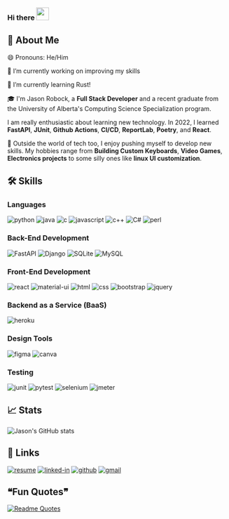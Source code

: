 ### Hi there <img src="https://media.giphy.com/media/hvRJCLFzcasrR4ia7z/giphy.gif" width="29px" height="29px">

## 🚀 About Me

😄 Pronouns: He/Him

🔭 I’m currently working on improving my skills

🌱 I’m currently learning Rust!

🎓 I'm Jason Robock, a **Full Stack Developer** and a recent graduate from the University of Alberta's Computing Science Specialization program. 

I am really enthusiastic about learning new technology. In 2022, I learned **FastAPI**, **JUnit**, **Github Actions**, **CI/CD**, **ReportLab**, **Poetry**, and **React**.

🎸 Outside the world of tech too, I enjoy pushing myself to develop new skills. My hobbies range from **Building Custom Keyboards**, **Video Games**, **Electronics projects** to some silly ones like **linux UI customization**.

## 🛠️ Skills

### Languages

![python](https://img.shields.io/badge/Python-3776AB?style=for-the-badge&logo=python&logoColor=white)
![java](https://img.shields.io/badge/Java-5382A1?style=for-the-badge&logo=java&logoColor=white)
![c](https://img.shields.io/badge/C-A8B9CC?style=for-the-badge&logo=C&logoColor=white)
![javascript](https://img.shields.io/badge/JavaScript-323330?style=for-the-badge&logo=javascript&logoColor=F7DF1E)
![c++](https://img.shields.io/badge/C++-00599C?style=for-the-badge&logo=Cplusplus&logoColor=white)
![C#](https://img.shields.io/badge/CSharp-239120?style=for-the-badge&logo=Csharp&logoColor=white)
![perl](https://img.shields.io/badge/perl-39457E?style=for-the-badge&logo=perl&logoColor=white)

### Back-End Development

![FastAPI](https://img.shields.io/badge/FastAPI-009688?style=for-the-badge&logo=FastAPI&logoColor=white)
![Django](https://img.shields.io/badge/Django-092E20?style=for-the-badge&logo=Django&logoColor=white)
![SQLite](https://img.shields.io/badge/sqlite-003B57?style=for-the-badge&logo=sqlite&logoColor=white)
![MySQL](https://img.shields.io/badge/mysql-4479A1?style=for-the-badge&logo=mysql&logoColor=white)

### Front-End Development

![react](https://img.shields.io/badge/React-20232A?style=for-the-badge&logo=react&logoColor=61DAFB)
![material-ui](https://img.shields.io/badge/Material_UI-0081CB?style=for-the-badge&logo=mui&logoColor=white)
![html](https://img.shields.io/badge/HTML5-E34F26?style=for-the-badge&logo=html5&logoColor=white)
![css](https://img.shields.io/badge/CSS3-1572B6?style=for-the-badge&logo=css3&logoColor=white)
![bootstrap](https://img.shields.io/badge/Bootstrap-563D7C?style=for-the-badge&logo=bootstrap&logoColor=white)
![jquery](https://img.shields.io/badge/jQuery-0769AD?style=for-the-badge&logo=jquery&logoColor=white)

### Backend as a Service (BaaS)

![heroku](https://img.shields.io/badge/Heroku-430098?style=for-the-badge&logo=heroku&logoColor=white)

### Design Tools

![figma](https://img.shields.io/badge/figma-000000?style=for-the-badge&logo=figma&logoColor=white)
![canva](https://img.shields.io/badge/canva-00C4CC?style=for-the-badge&logo=canva&logoColor=white)

### Testing

![junit](https://img.shields.io/badge/JUnit-25A162?style=for-the-badge&logo=junit5&logoColor=white)
![pytest](https://img.shields.io/badge/Pytest-3776AB?style=for-the-badge&logo=python&logoColor=white)
![selenium](https://img.shields.io/badge/Selenium-43B02A?style=for-the-badge&logo=Selenium&logoColor=white)
![jmeter](https://img.shields.io/badge/JMeter-D22128?style=for-the-badge&logo=ApacheJMeter&logoColor=white)

## 📈 Stats

![Jason's GitHub stats](https://github-readme-stats.vercel.app/api?username=vinen88&show_icons=true&bg_color=00000000&hide=stars)

## 🔗 Links

[![resume](https://img.shields.io/badge/Resume-4285F4?style=for-the-badge&logo=read-the-docs&logoColor=white)]()
[![linked-in](https://img.shields.io/badge/Linked_In-0077B5?style=for-the-badge&logo=LinkedIn&logoColor=white)](https://www.linkedin.com/in/jrobock/)
[![github](https://img.shields.io/badge/GitHub-000000?style=for-the-badge&logo=GitHub&logoColor=white)](https://github.com/vinen88)
[![gmail](https://img.shields.io/badge/Gmail-D14836?style=for-the-badge&logo=Gmail&logoColor=white)](mailto:https://github.com/vinen88)

## ❝Fun Quotes❞
[![Readme Quotes](https://quotes-github-readme.vercel.app/api?type=horizontal&theme=dracula)](https://github.com/piyushsuthar/github-readme-quotes)
<!--
**Vinen88/Vinen88** is a ✨ _special_ ✨ repository because its `README.md` (this file) appears on your GitHub profile.

Here are some ideas to get you started:

- 🔭 I’m currently working on ...
- 🌱 I’m currently learning ...
- 👯 I’m looking to collaborate on ...
- 🤔 I’m looking for help with ...
- 💬 Ask me about ...
- 📫 How to reach me: ...
- 😄 Pronouns: ...
- ⚡ Fun fact: ...
-->

